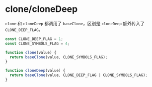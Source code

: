 # clone/cloneDeep

`clone` 和 `cloneDeep` 都调用了 `baseClone`，区别是 `cloneDeep` 额外传入了 `CLONE_DEEP_FLAG`。

```js
const CLONE_DEEP_FLAG = 1;
const CLONE_SYMBOLS_FLAG = 4;

function clone(value) {
  return baseClone(value, CLONE_SYMBOLS_FLAG);
}

function cloneDeep(value) {
  return baseClone(value, CLONE_DEEP_FLAG | CLONE_SYMBOLS_FLAG);
}
```
